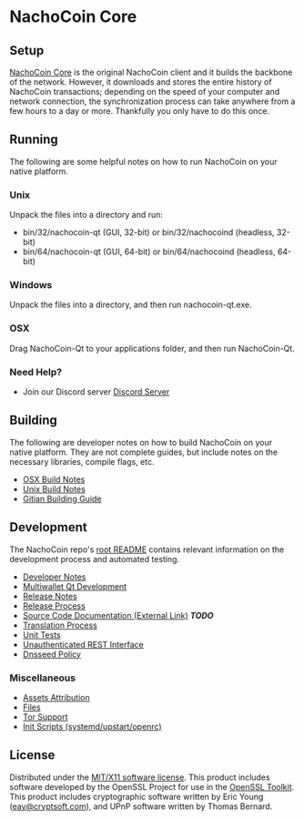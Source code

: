 NachoCoin Core
=====================

Setup
---------------------
[NachoCoin Core](https://www.nachocrypto.com) is the original NachoCoin client and it builds the backbone of the network. However, it downloads and stores the entire history of NachoCoin transactions; depending on the speed of your computer and network connection, the synchronization process can take anywhere from a few hours to a day or more. Thankfully you only have to do this once.

Running
---------------------
The following are some helpful notes on how to run NachoCoin on your native platform.

### Unix

Unpack the files into a directory and run:

- bin/32/nachocoin-qt (GUI, 32-bit) or bin/32/nachocoind (headless, 32-bit)
- bin/64/nachocoin-qt (GUI, 64-bit) or bin/64/nachocoind (headless, 64-bit)

### Windows

Unpack the files into a directory, and then run nachocoin-qt.exe.

### OSX

Drag NachoCoin-Qt to your applications folder, and then run NachoCoin-Qt.

### Need Help?

* Join our Discord server [Discord Server](https://discordapp.com/invite/9nzt37V)

Building
---------------------
The following are developer notes on how to build NachoCoin on your native platform. They are not complete guides, but include notes on the necessary libraries, compile flags, etc.

- [OSX Build Notes](build-osx.md)
- [Unix Build Notes](build-unix.md)
- [Gitian Building Guide](gitian-building.md)

Development
---------------------
The NachoCoin repo's [root README](https://github.com/nachocoin/nachocoin/blob/master/README.md) contains relevant information on the development process and automated testing.

- [Developer Notes](developer-notes.md)
- [Multiwallet Qt Development](multiwallet-qt.md)
- [Release Notes](release-notes.md)
- [Release Process](release-process.md)
- [Source Code Documentation (External Link)](https://dev.visucore.com/bitcoin/doxygen/) ***TODO***
- [Translation Process](translation_process.md)
- [Unit Tests](unit-tests.md)
- [Unauthenticated REST Interface](REST-interface.md)
- [Dnsseed Policy](dnsseed-policy.md)

### Miscellaneous
- [Assets Attribution](assets-attribution.md)
- [Files](files.md)
- [Tor Support](tor.md)
- [Init Scripts (systemd/upstart/openrc)](init.md)

License
---------------------
Distributed under the [MIT/X11 software license](http://www.opensource.org/licenses/mit-license.php).
This product includes software developed by the OpenSSL Project for use in the [OpenSSL Toolkit](https://www.openssl.org/). This product includes
cryptographic software written by Eric Young ([eay@cryptsoft.com](mailto:eay@cryptsoft.com)), and UPnP software written by Thomas Bernard.
